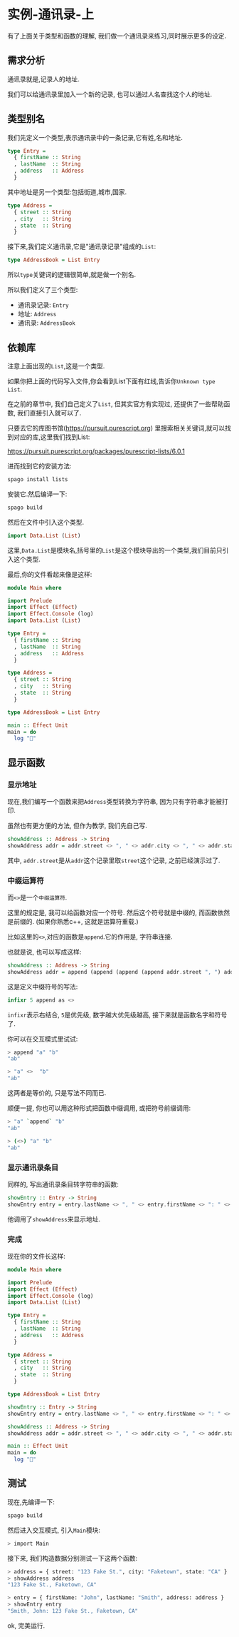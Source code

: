 # 实例-通讯录-上

有了上面关于类型和函数的理解, 我们做一个通讯录来练习,同时展示更多的设定.

## 需求分析

通讯录就是,记录人的地址.

我们可以给通讯录里加入一个新的记录, 也可以通过人名查找这个人的地址.

## 类型别名

我们先定义一个类型,表示通讯录中的一条记录,它有姓,名和地址.

```haskell
type Entry =
  { firstName :: String
  , lastName  :: String
  , address   :: Address
  }
```

其中地址是另一个类型:包括街道,城市,国家.

```haskell
type Address =
  { street :: String
  , city   :: String
  , state  :: String
  }
```

接下来,我们定义通讯录,它是"通讯录记录"组成的`List`:

```haskell
type AddressBook = List Entry
```

所以`type`关键词的逻辑很简单,就是做一个别名.

所以我们定义了三个类型:

- 通讯录记录: `Entry`
- 地址: `Address`
- 通讯录: `AddressBook`

## 依赖库

注意上面出现的`List`,这是一个类型.

如果你把上面的代码写入文件,你会看到List下面有红线,告诉你`Unknown type List`.

在之前的章节中, 我们自己定义了`List`, 但其实官方有实现过, 还提供了一些帮助函数, 我们直接引入就可以了.

只要去它的库图书馆(https://pursuit.purescript.org) 里搜索相关关键词,就可以找到对应的库,这里我们找到List:

https://pursuit.purescript.org/packages/purescript-lists/6.0.1

进而找到它的安装方法:

```bash
spago install lists
```

安装它.然后编译一下:

```bash
spago build
```

然后在文件中引入这个类型.

```haskell
import Data.List (List)
```

这里,`Data.List`是模块名,括号里的`List`是这个模块导出的一个类型,我们目前只引入这个类型.

最后,你的文件看起来像是这样:

```haskell
module Main where

import Prelude
import Effect (Effect)
import Effect.Console (log)
import Data.List (List)

type Entry =
  { firstName :: String
  , lastName  :: String
  , address   :: Address
  }

type Address =
  { street :: String
  , city   :: String
  , state  :: String
  }

type AddressBook = List Entry

main :: Effect Unit
main = do
  log "🍝"
```

## 显示函数

### 显示地址

现在,我们编写一个函数来把`Address`类型转换为字符串, 因为只有字符串才能被打印.

虽然也有更方便的方法, 但作为教学, 我们先自己写.

```haskell
showAddress :: Address -> String
showAddress addr = addr.street <> ", " <> addr.city <> ", " <> addr.state
```

其中, `addr.street`是从`addr`这个记录里取`street`这个记录, 之前已经演示过了.

### 中缀运算符

而`<>`是一个`中缀运算符`.

这里的规定是, 我可以给函数对应一个符号. 然后这个符号就是中缀的, 而函数依然是前缀的. (如果你熟悉c++, 这就是运算符重载.)

比如这里的`<>`,对应的函数是`append`.它的作用是, 字符串连接.

也就是说, 也可以写成这样:

```haskell
showAddress :: Address -> String
showAddress addr = append (append (append (append addr.street ", ") addr.city) ", ") addr.state
```

这是定义中缀符号的写法:

```haskell
infixr 5 append as <>
```

`infixr`表示右结合, `5`是优先级, 数字越大优先级越高, 接下来就是函数名字和符号了.

你可以在交互模式里试试:

```bash
> append "a" "b"
"ab"

> "a" <>  "b"   
"ab"
```

这两者是等价的, 只是写法不同而已.

顺便一提, 你也可以用这种形式把函数中缀调用, 或把符号前缀调用:

```bash
> "a" `append` "b"
"ab"

> (<>) "a" "b"    
"ab"
```

### 显示通讯录条目

同样的, 写出通讯录条目转字符串的函数:

```haskell
showEntry :: Entry -> String
showEntry entry = entry.lastName <> ", " <> entry.firstName <> ": " <> (showAddress entry.address)
```

他调用了`showAddress`来显示地址.

### 完成

现在你的文件长这样:

```haskell
module Main where

import Prelude
import Effect (Effect)
import Effect.Console (log)
import Data.List (List)

type Entry =
  { firstName :: String
  , lastName  :: String
  , address   :: Address
  }

type Address =
  { street :: String
  , city   :: String
  , state  :: String
  }

type AddressBook = List Entry

showEntry :: Entry -> String
showEntry entry = entry.lastName <> ", " <> entry.firstName <> ": " <> showAddress entry.address

showAddress :: Address -> String
showAddress addr = addr.street <> ", " <> addr.city <> ", " <> addr.state

main :: Effect Unit
main = do
  log "🍝"

```

## 测试

现在,先编译一下:

```bash
spago build
```

然后进入交互模式, 引入`Main`模块:

```bash
> import Main
```

接下来, 我们构造数据分别测试一下这两个函数:

```bash
> address = { street: "123 Fake St.", city: "Faketown", state: "CA" }
> showAddress address
"123 Fake St., Faketown, CA"

> entry = { firstName: "John", lastName: "Smith", address: address }
> showEntry entry
"Smith, John: 123 Fake St., Faketown, CA"
```

ok, 完美运行.
